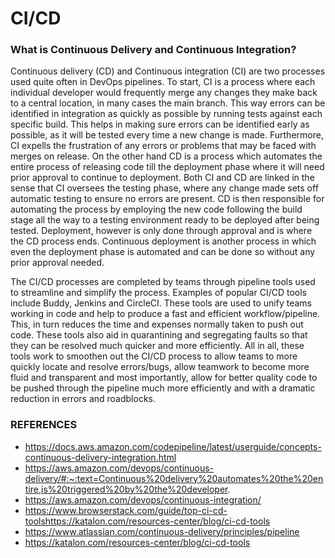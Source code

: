 # CI/CD
### **What is Continuous Delivery and Continuous Integration?**
Continuous delivery (CD) and Continuous integration (CI) are two processes used quite often in DevOps pipelines. To start, CI is a process where each individual developer would frequently merge any changes they make back to a central location, in many cases the main branch. This way errors can be identified in integration as quickly as possible by running tests against each specific build. This helps in making sure errors can be identified early as possible, as it will be tested every time a new change is made. Furthermore, CI expells the frustration of any errors or problems that may be faced with merges on release. On the other hand CD is a process which automates the entire process of releasing code till the deployment phase where it will need prior approval to continue to deployment. Both CI and CD are linked in the sense that CI oversees the testing phase, where any change made sets off automatic testing to ensure no errors are present. CD is then responsible for automating the process by employing the new code following the build stage all the way to a testing environment ready to be deployed after being tested. Deployment, however is only done through approval and is where the CD process ends. Continuous deployment is another process in which even the deployment phase is automated and can be done so without any prior approval needed.

The CI/CD processes are completed by teams through pipeline tools used to streamline and simplify the process. Examples of popular CI/CD tools include Buddy, Jenkins and  CircleCI. These tools are used to unify teams working in code and help to produce a fast and efficient workflow/pipeline. This, in turn reduces the time and expenses normally taken to push out code. These tools also aid in quarantining and segregating faults so that they can be resolved much quicker and more efficiently. All in all, these tools work to smoothen out the CI/CD process to allow teams to more quickly locate and resolve errors/bugs, allow teamwork to become more fluid and transparent and most importantly, allow for better quality code to be pushed through the pipeline much more efficiently and with a dramatic reduction in errors and roadblocks.

### REFERENCES
- https://docs.aws.amazon.com/codepipeline/latest/userguide/concepts-continuous-delivery-integration.html
- https://aws.amazon.com/devops/continuous-delivery/#:~:text=Continuous%20delivery%20automates%20the%20entire,is%20triggered%20by%20the%20developer.
- https://aws.amazon.com/devops/continuous-integration/
- https://www.browserstack.com/guide/top-ci-cd-toolshttps://katalon.com/resources-center/blog/ci-cd-tools
- https://www.atlassian.com/continuous-delivery/principles/pipeline
- https://katalon.com/resources-center/blog/ci-cd-tools
